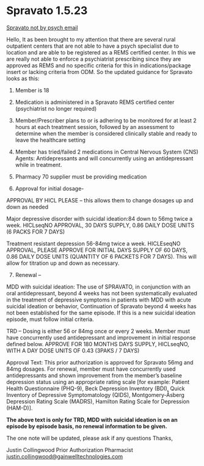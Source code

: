 # Spravato 1.5.23

[Spravato not by psych email](https://mygainwell-my.sharepoint.com/:u:/r/personal/christopher_nguyen_gainwelltechnologies_com/Documents/Evergreen/Emails/Spravato%20NOT%20by%20a%20psychiatrist.msg?csf=1&web=1&e=J6yBXh)

Hello,
It as been brought to my attention that there are several rural outpatient centers that are not able to have a psych specialist due to location and are able to be registered as a REMS certified center.
In this we are really not able to enforce a psychiatrist prescribing since they are approved as REMS and no specific criteria for this in indications/package insert or lacking criteria from ODM.
So the updated guidance for Spravato looks as this:
 
1. Member is 18 
 
2. Medication is administered in a Spravato REMS certified center (psychiatrist no longer required)
 
3. Member/Prescriber plans to or is adhering to be monitored for at least 2 hours at each treatment session, followed by an assessment to determine when the member is considered clinically stable and ready to leave the healthcare setting 
 
4. Member has tried/failed 2 medications in Central Nervous System (CNS) Agents: Antidepressants and will concurrently using an antidepressant while in treatment. 
 
5. Pharmacy 70 supplier must be providing medication 
 
6. Approval for initial dosage- 
 
APPROVAL BY HICL PLEASE – this allows them to change dosages up and down as needed 
 
Major depressive disorder with suicidal ideation:84 down to 56mg twice a week. HICLseqNO APPROVAL, 30 DAYS SUPPLY, 0.86 DAILY DOSE UNITS (6 PACKS FOR 7 DAYS) 
 
Treatment resistant depression 56-84mg twice a week. HICLEseqNO APPROVAL, PLEASE APPROVE FOR INITIAL DAYS SUPPLY OF 60 DAYS, 0.86 DAILY DOSE UNITS (QUANTITY OF 6 PACKETS FOR 7 DAYS). This will allow for titration up and down as necessary. 
 
7. Renewal – 
 
MDD with suicidal ideation: The use of SPRAVATO, in conjunction with an oral antidepressant, beyond 4 weeks has not been systematically evaluated in the treatment of depressive symptoms in patients with MDD with acute suicidal ideation or behavior, Continuation of Spravato beyond 4 weeks has not been established for the same episode. If this is a new suicidal ideation episode, must follow initial criteria. 
 
TRD – Dosing is either 56 or 84mg once or every 2 weeks. Member must have concurrently used antidepressant and improvement in initial response defined below. APPROVE FOR 180 MONTHS DAYS SUPPLY, HICLseqNO, WITH A DAY DOSE UNITS OF 0.43 (3PAKS / 7 DAYS) 
 
Approval Text: This prior authorization is approved for Spravato 56mg and 84mg dosages. For renewal, member must have concurrently used antidepressants and shown improvement from the member’s baseline depression status using an appropriate rating scale [for example: Patient Health Questionnaire (PHQ-9), Beck Depression Inventory (BDI), Quick Inventory of Depressive Symptomatology (QIDS), Montgomery-Åsberg Depression Rating Scale (MADRS), Hamilton Rating Scale for Depression (HAM-D)]. 
 
****The above text is only for TRD, MDD with suicidal ideation is on an episode by episode basis, no renewal information to be given.****
 
The one note will be updated, please ask if any questions
Thanks,
 
Justin Collingwood
Prior Authorization Pharmacist
justin.collingwood@gainwelltechnologies.com
 

